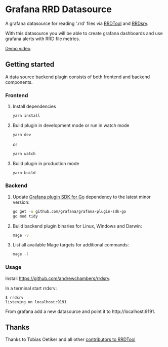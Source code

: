 # Grafana RRD Datasource

A grafana datasource for reading '.rrd' files via [RRDTool](https://oss.oetiker.ch/rrdtool/) and 
[RRDsrv](https://github.com/andrewchambers/rrdsrv).

With this datasource you will be able to create grafana dashboards and use grafana alerts with RRD file metrics.

[Demo video](https://www.youtube.com/watch?v=BuoPcyJik38).

## Getting started

A data source backend plugin consists of both frontend and backend components.

### Frontend

1. Install dependencies

   ```bash
   yarn install
   ```

2. Build plugin in development mode or run in watch mode

   ```bash
   yarn dev
   ```

   or

   ```bash
   yarn watch
   ```

3. Build plugin in production mode

   ```bash
   yarn build
   ```

### Backend

1. Update [Grafana plugin SDK for Go](https://grafana.com/docs/grafana/latest/developers/plugins/backend/grafana-plugin-sdk-for-go/) dependency to the latest minor version:

   ```bash
   go get -u github.com/grafana/grafana-plugin-sdk-go
   go mod tidy
   ```

2. Build backend plugin binaries for Linux, Windows and Darwin:

   ```bash
   mage -v
   ```

3. List all available Mage targets for additional commands:

   ```bash
   mage -l
   ```

### Usage

Install https://github.com/andrewchambers/rrdsrv.

In a terminal start rrdsrv:
```
$ rrdsrv
listening on localhost:9191
```

From grafana add a new datasource and point it to http://localhost:9191.

## Thanks

Thanks to Tobias Oetiker and all other [contributors to RRDTool](https://oss.oetiker.ch/rrdtool/cast.en.html)
